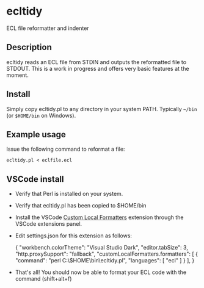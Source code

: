# ecltidy
ECL file reformatter and indenter

## Description
ecltidy reads an ECL file from STDIN and outputs the reformatted file to STDOUT.
This is a work in progress and offers very basic features at the moment.  

## Install
Simply copy ecltidy.pl to any directory in your system PATH.  Typically `~/bin` (or `$HOME/bin` on Windows).

## Example usage
Issue the following command to reformat a file:

    ecltidy.pl < eclfile.ecl

## VSCode install 
* Verify that Perl is installed on your system. 

* Verify that ecltidy.pl has been copied to $HOME/bin

* Install the VSCode [Custom Local Formatters](https://marketplace.visualstudio.com/items?itemName=jkillian.custom-local-formatters) extension through the VSCode extensions panel.

* Edit settings.json for this extension as follows:

    {
      "workbench.colorTheme": "Visual Studio Dark",
      "editor.tabSize": 3,
      "http.proxySupport": "fallback",
      "customLocalFormatters.formatters": [
        {
            "command": "perl C:\\$HOME\\bin\\ecltidy.pl",
            "languages": [
                "ecl"
            ]
        }
      ],
    }

* That's all!  You should now be able to format your ECL code with the command (shift+alt+f)

